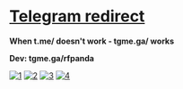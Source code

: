 # [Telegram redirect](http://tgme.ga)

**When t.me/ doesn't work - tgme.ga/ works**

**Dev: tgme.ga/rfpanda**

[![1](https://github.com/RFPanda/tgme.github.io/blob/main/assets/1.jpeg)](https://tgme.cf)
[![2](https://github.com/RFPanda/tgme.github.io/blob/main/assets/2.jpeg)](https://tgme.cf)
[![3](https://github.com/RFPanda/tgme.github.io/blob/main/assets/3.jpeg)](https://tgme.cf)
[![4](https://github.com/RFPanda/tgme.github.io/blob/main/assets/4.jpeg)](https://tgme.cf)
